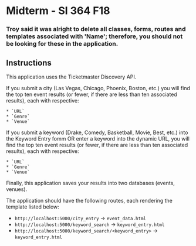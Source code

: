 # Midterm - SI 364 F18

### Troy said it was alright to delete all classes, forms, routes and templates associated with 'Name'; therefore, you should not be looking for these in the application. 

## Instructions

This application uses the Ticketmaster Discovery API.

If you submit a city (Las Vegas, Chicago, Phoenix, Boston, etc.) you will find the top ten event results (or fewer, if there are less than ten associated results), each with respective:
	
	* `URL`
	* `Genre`
	* `Venue`

If you submit a keyword (Drake, Comedy, Basketball, Movie, Best, etc.) into the Keyword Entry fomm OR enter a keyword into the dynamic URL, you will find the top ten event results (or fewer, if there are less than ten associated results), each with respective:

	* `URL`
	* `Genre`
	* `Venue`

Finally, this application saves your results into two databases (events, venues).

The application should have the following routes, each rendering the template listed below:

* `http://localhost:5000/city_entry` -> `event_data.html`
* `http://localhost:5000/keyword_search` -> `keyword_entry.html`
* `http://localhost:5000/keyword_search/<keyword_entry>` -> `keyword_entry.html`